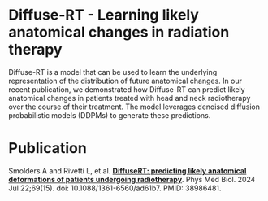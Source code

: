 # Diffuse-RT - Learning likely anatomical changes in radiation therapy

Diffuse-RT is a model that can be used to learn the underlying representation of the distribution of future anatomical changes. In our recent publication, we demonstrated how Diffuse-RT can predict likely anatomical changes in patients treated with head and neck radiotherapy over the course of their treatment. The model leverages denoised diffusion probabilistic models (DDPMs) to generate these predictions. 

# Publication

Smolders A and Rivetti L, et al. [**DiffuseRT: predicting likely anatomical deformations of patients undergoing radiotherapy**](https://iopscience.iop.org/article/10.1088/1361-6560/ad61b7). Phys Med Biol. 2024 Jul 22;69(15). doi: 10.1088/1361-6560/ad61b7. PMID: 38986481.
